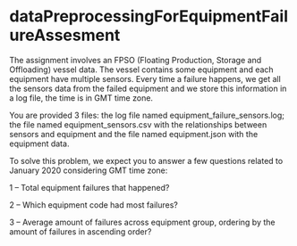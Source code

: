 # dataPreprocessingForEquipmentFailureAssesment


The assignment involves an FPSO (Floating Production, Storage and Offloading) vessel data. The vessel contains some equipment and each equipment have multiple sensors. Every time a failure happens, we get all the sensors data from the failed equipment and we store this information in a log file, the time is in GMT time zone.


You are provided 3 files: the log file named equipment_failure_sensors.log; the file named equipment_sensors.csv with the relationships between sensors and equipment and the file named equipment.json with the equipment data.


To solve this problem, we expect you to answer a few questions related to January 2020 considering GMT time
zone:


1 – Total equipment failures that happened?


2 – Which equipment code had most failures?


3 – Average amount of failures across equipment group, ordering by the amount of failures in ascending order?
